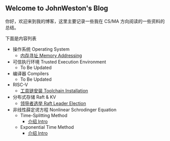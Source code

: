 ## Welcome to JohnWeston's Blog

你好，欢迎来到我的博客，这里主要记录一些我在 CS/MA 方向阅读的一些资料的总结。

下面是内容列表

- 操作系统 Operating System
  - [内存寻址 Memory Addressing](./os/mem_addr)
- 可信执行环境 Trusted Execution Environment
  - To Be Updated
- 编译器 Compilers
  - To Be Updated
- RISC-V
  - [工具链安装 Toolchain Installation](./riscv/toolchain)
- 分布式存储 Raft & KV
  - [领导者选举 Raft Leader Election](./raft/leader_election)
- 非线性薛定谔方程 Nonlinear Schrodinger Equation
  - Time-Splitting Method
    - [介绍 Intro](./time_splitting/intro)
  - Exponential Time Method
    - [介绍 Intro](./etd/intro)